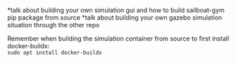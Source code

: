 *talk about building your own simulation gui and how to build sailboat-gym pip package from source
*talk about building your own gazebo simulation situation through the other repo


Remember when building the simulation container from source to first install docker-buildx:  
`sudo apt install docker-buildx`